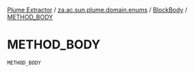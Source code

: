 [Plume Extractor](../../index.md) / [za.ac.sun.plume.domain.enums](../index.md) / [BlockBody](index.md) / [METHOD_BODY](./-m-e-t-h-o-d_-b-o-d-y.md)

# METHOD_BODY

`METHOD_BODY`